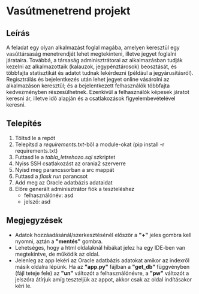 # Vasútmenetrend projekt

## Leírás

A feladat egy olyan alkalmazást foglal magába, amelyen keresztül egy vasúttársaság menetrendjét lehet megtekinteni, illetve jegyet foglalni járataira. Továbbá, a társaság adminisztrátorai az alkalmazásban tudják kezelni az alkalmazottaik (kalauzok, jegypénztárosok) beosztását, és többfajta statisztikát és adatot tudnak lekérdezni (például a jegyárusításról). Regisztrálás és bejelentkezés után lehet jegyet online vásárolni az alkalmazáson keresztül; és a bejelentkezett felhasználók többfajta kedvezményben részesülhetnek. Ezenkívül a felhasználók képesek járatot keresni ár, illetve idő alapján és a csatlakozások figyelembevételével keresni.


## Telepítés

1. Töltsd le a repót
2. Telepítsd a *requirements.txt*-ből a module-okat (pip install -r requirements.txt)
3. Futtasd le a *tabla_letrehozo.sql* szkriptet
4. Nyiss SSH csatlakozást az orania2 szerverre
5. Nyisd meg parancssorban a src mappát
6. Futtasd a *flask run* parancsot
7. Add meg az Oracle adatbázis adataidat
8. Előre generált adminisztrátor fiók a teszteléshez
    - felhasználónév: asd
    - jelszó: asd


## Megjegyzések

- Adatok hozzáadásánál/szerkesztésénél először a **"+"** jeles gombra kell nyomni, aztán a **"mentés"** gombra.
- Lehetséges, hogy a html oldalaknál hibákat jelez ha egy IDE-ben van megtekintve, de működik az oldal.
- Jelenleg az app lekéri az Oracle adatbázis adatokat amikor az indexről másik oldalra lépünk. Ha az **"app.py"** fájlban a **"get_db"** függvényben (fájl teteje fele) az **"un"** változót a felhasználónévre, a **"pw"** változót a jelszóra átírjuk amíg teszteljük az appot, akkor csak az oldal indításakor kéri le.